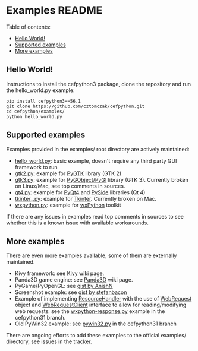 # Examples README

Table of contents:
* [Hello World!](#hello-world)
* [Supported examples](#supported-examples)
* [More examples](#more-examples)

## Hello World!

Instructions to install the cefpython3 package, clone the repository
and run the hello_world.py example:

```
pip install cefpython3==56.1
git clone https://github.com/cztomczak/cefpython.git
cd cefpython/examples/
python hello_world.py
```


## Supported examples

Examples provided in the examples/ root directory are actively
maintained:

- [hello_world.py](hello_world.py): basic example, doesn't require any
  third party GUI framework to run
- [gtk2.py](gtk2.py): example for [PyGTK](http://www.pygtk.org/)
  library (GTK 2)
- [gtk3.py](gtk3.py): example for [PyGObject/PyGI](https://wiki.gnome.org/Projects/PyGObject)
  library (GTK 3). Currently broken on Linux/Mac, see top comments in sources.
- [qt4.py](qt4.py): example for [PyQt4](https://wiki.python.org/moin/PyQt4)
  and [PySide](https://wiki.qt.io/PySide) libraries (Qt 4)
- [tkinter_.py](tkinter_.py): example for [Tkinter](https://wiki.python.org/moin/TkInter).
  Currently broken on Mac.
- [wxpython.py](wxpython.py): example for [wxPython](https://wxpython.org/)
  toolkit

If there are any issues in examples read top comments in sources
to see whether this is a known issue with available workarounds.


## More examples

There are even more examples available, some of them are externally
maintained. 

- Kivy framework:
  see [Kivy](https://github.com/cztomczak/cefpython/wiki/Kivy) wiki page.
- Panda3D game engine:
  see [Panda3D](https://github.com/cztomczak/cefpython/wiki/Panda3D) wiki page.
- PyGame/PyOpenGL:
  see [gist by AnishN](https://gist.github.com/AnishN/aa3bb27fc9d69319955ed9a8973cd40f)
- Screenshot example:
  see [gist by stefanbacon](https://gist.github.com/stefanbacon/7b1571d57aee54aa9f8e9021b4848d06)
- Example of implementing [ResourceHandler](../api/ResourceHandler.md)
  with the use of [WebRequest](../api/WebRequest.md) object and
  [WebRequestClient](../api/WebRequestClient.md) interface to allow
  for reading/modifying web requests: see the [wxpython-response.py](https://github.com/cztomczak/cefpython/blob/cefpython31/cefpython/cef3/linux/binaries_64bit/wxpython-response.py)
  example in the cefpython31 branch.
- Old PyWin32 example:
  see [pywin32.py](https://github.com/cztomczak/cefpython/blob/cefpython31/cefpython/cef3/windows/binaries_32bit/pywin32.py)
  in the cefpython31 branch

There are ongoing efforts to add these examples to the official examples/
directory, see issues in the tracker.
